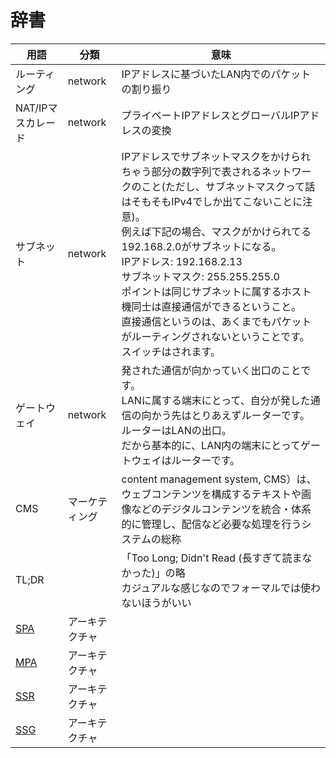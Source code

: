 # 辞書

| 用語 | 分類 | 意味 |
| --- | --- | --- |
| ルーティング | network| IPアドレスに基づいたLAN内でのパケットの割り振り|
| NAT/IPマスカレード | network| プライベートIPアドレスとグローバルIPアドレスの変換 |
| サブネット | network| IPアドレスでサブネットマスクをかけられちゃう部分の数字列で表されるネットワークのこと(ただし、サブネットマスクって話はそもそもIPv4でしか出てこないことに注意)。<br>例えば下記の場合、マスクがかけられてる192.168.2.0がサブネットになる。<br>IPアドレス: 192.168.2.13<br>サブネットマスク: 255.255.255.0<br>ポイントは同じサブネットに属するホスト機同士は直接通信ができるということ。<br>直接通信というのは、あくまでもパケットがルーティングされないということです。<br>スイッチはされます。 |
| ゲートウェイ | network| 発された通信が向かっていく出口のことです。<br>LANに属する端末にとって、自分が発した通信の向かう先はとりあえずルーターです。<br>ルーターはLANの出口。<br>だから基本的に、LAN内の端末にとってゲートウェイはルーターです。|
| CMS| マーケティング | content management system, CMS）は、ウェブコンテンツを構成するテキストや画像などのデジタルコンテンツを統合・体系的に管理し、配信など必要な処理を行うシステムの総称 |
| TL;DR|| 「Too Long; Didn't Read (長すぎて読まなかった)」の略<br>カジュアルな感じなのでフォーマルでは使わないほうがいい |
| [SPA](https://zenn.dev/rinda_1994/articles/e6d8e3150b312d#spa) | アーキテクチャ ||
| [MPA](https://zenn.dev/rinda_1994/articles/e6d8e3150b312d#mpa) | アーキテクチャ ||
| [SSR](https://zenn.dev/rinda_1994/articles/e6d8e3150b312d#ssr) | アーキテクチャ ||
| [SSG](https://zenn.dev/rinda_1994/articles/e6d8e3150b312d#ssg) | アーキテクチャ ||
